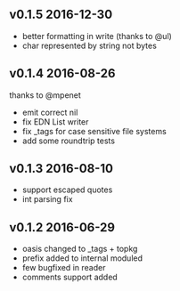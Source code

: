 v0.1.5 2016-12-30
--------------------------

- better formatting in write (thanks to @ul)
- char represented by string not bytes

v0.1.4 2016-08-26
--------------------------

thanks to @mpenet

- emit correct nil
- fix EDN List writer
- fix _tags for case sensitive file systems
- add some roundtrip tests

v0.1.3 2016-08-10
--------------------------

- support escaped quotes
- int parsing fix

v0.1.2 2016-06-29 
--------------------------

- oasis changed to _tags + topkg
- prefix added to internal moduled
- few bugfixed in reader
- comments support added
